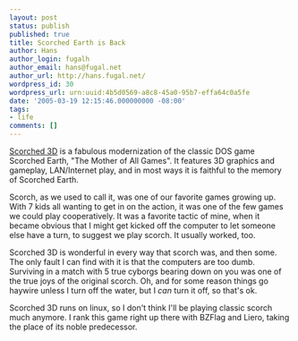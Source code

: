 ```yaml
---
layout: post
status: publish
published: true
title: Scorched Earth is Back
author: Hans
author_login: fugalh
author_email: hans@fugal.net
author_url: http://hans.fugal.net/
wordpress_id: 30
wordpress_url: urn:uuid:4b5d0569-a8c8-45a0-95b7-effa64c0a5fe
date: '2005-03-19 12:15:46.000000000 -08:00'
tags:
- life
comments: []
---
```

<p><a href="http://www.scorched3d.co.uk/">Scorched 3D</a> is a fabulous modernization of the
classic DOS game Scorched Earth, "The Mother of All Games". It features 3D
graphics and gameplay, LAN/Internet play, and in most ways it is faithful to
the memory of Scorched Earth. </p>

<p>Scorch, as we used to call it, was one of our favorite games growing up. With 7
kids all wanting to get in on the action, it was one of the few games we could
play cooperatively. It was a favorite tactic of mine, when it became obvious
that I might get kicked off the computer to let someone else have a turn, to
suggest we play scorch. It usually worked, too.</p>

<p>Scorched 3D is wonderful in every way that scorch was, and then some. The only
fault I can find with it is that the computers are too dumb. Surviving in a
match with 5 true cyborgs bearing down on you was one of the true joys of the
original scorch. Oh, and for some reason things go haywire unless I turn off
the water, but I <em>can</em> turn it off, so that's ok.</p>

<p>Scorched 3D runs on linux, so I don't think I'll be playing classic scorch much
anymore. I rank this game right up there with BZFlag and Liero, taking the
place of its noble predecessor.</p>
